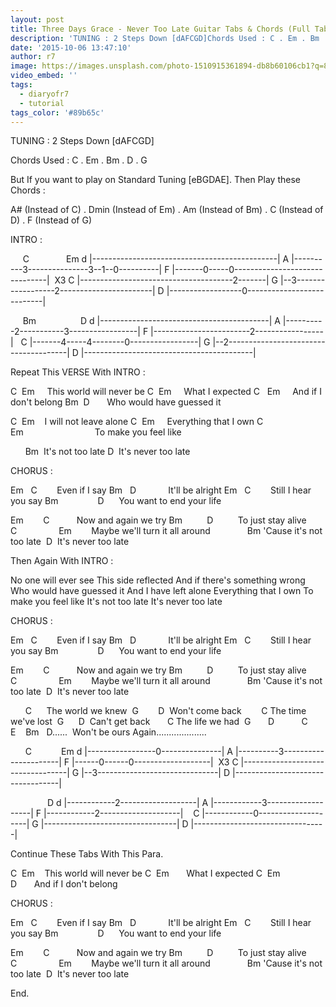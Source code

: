 ```yaml
---
layout: post
title: Three Days Grace - Never Too Late Guitar Tabs & Chords (Full Tablature)
description: 'TUNING : 2 Steps Down [dAFCGD]Chords Used : C . Em . Bm . D . GBut If you want to play on Standard Tuning [eBGDAE]. Then Play these Chords :A# (Instea...'
date: '2015-10-06 13:47:10'
author: r7
image: https://images.unsplash.com/photo-1510915361894-db8b60106cb1?q=80&w=2940&auto=format&fit=crop&ixlib=rb-4.1.0&ixid=M3wxMjA3fDB8MHxwaG90by1wYWdlfHx8fGVufDB8fHx8fA%3D%3D
video_embed: ''
tags:
  - diaryofr7
  - tutorial
tags_color: '#89b65c'
---
```

TUNING : 2 Steps Down [dAFCGD]

Chords Used : C . Em . Bm . D . G

But If you want to play on Standard Tuning [eBGDAE]. 
Then Play these Chords :

A# (Instead of C) . Dmin (Instead of Em) . Am (Instead of Bm) . C (Instead of D) . F (Instead of G)

INTRO :

     C               Em 
d |----------------------------------------------|
A |----------3---------------3--1--0----------|
F |-------0-----0-------------------------------|  X3
C |--------------------------------------2-------|
G |--3------------------2-----------------------|
D |------------------0---------------------------|

     Bm                  D
d |------------------------------------------|
A |----------2-----------3-----------------|
F |------------------------2-----------------|  
C |-------4-----4--------0-----------------|
G |--2--------------------------------------|
D |------------------------------------------|

Repeat This VERSE With INTRO :

C  Em
    This world will never be
C  Em
    What I expected
C   Em
    And if I don't belong
Bm  D
      Who would have guessed it

C  Em
   I will not leave alone
C  Em
    Everything that I own
C  Em                        
    To make you feel like

      Bm
 It's not too late
D
 It's never too late

CHORUS :

Em   C
       Even if I say
Bm   D     
       It'll be alright
Em   C
       Still I hear you say
Bm                D   
  You want to end your life

Em        C     
     Now and again we try
Bm          D     
    To just stay alive
C                 Em     
  Maybe we'll turn it all around
              Bm
'Cause it's not too late
 D
 It's never too late

Then Again With INTRO :

No one will ever see
This side reflected
And if there's something wrong
Who would have guessed it
And I have left alone
Everything that I own
To make you feel like
It's not too late
It's never too late

CHORUS :

Em   C
       Even if I say
Bm   D     
       It'll be alright
Em   C
       Still I hear you say
Bm                D   
  You want to end your life

Em        C     
     Now and again we try
Bm          D     
    To just stay alive
C                 Em     
  Maybe we'll turn it all around
              Bm
'Cause it's not too late
 D
 It's never too late

      C     
The world we knew
 G        D
 Won't come back
       C
The time we've lost
 G      D
 Can't get back
      C
The life we had
 G       D           C     E    Bm   D......
 Won't be ours Again....................

      C            Em 
d |-----------------0---------------|
A |----------3----------------------|
F |------0------0-------------------|  X3
C |----------------------------------|
G |--3------------------------------|
D |----------------------------------|

               D
d |------------2-------------------|
A |------------3-------------------|
F |------------2--------------------|    
C |------------0--------------------|
G |---------------------------------|
D |---------------------------------|

Continue These Tabs With This Para.

C  Em
   This world will never be
C  Em   
   What I expected
C  Em                 D   
   And if I don't belong

CHORUS :

Em   C
       Even if I say
Bm   D     
       It'll be alright
Em   C
       Still I hear you say
Bm                D   
  You want to end your life

Em        C     
     Now and again we try
Bm          D     
    To just stay alive
C                 Em     
  Maybe we'll turn it all around
              Bm
'Cause it's not too late
 D
 It's never too late

End.

